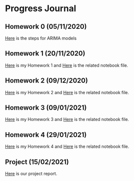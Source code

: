 # Progress Journal

## Homework 0 (05/11/2020)
[Here](files/example_homework_0.html) is the steps for ARIMA models


## Homework 1 (20/11/2020)
[Here](files/HW1/IE_360_HW1.html) is my Homework 1 and [Here](files/HW1/IE_360_HW1.ipynb) is the related notebook file.


## Homework 2 (09/12/2020)
[Here](files/HW2/IE360_HW2.html) is my Homework 2 and [Here](files/HW2/IE_360_HW2.ipynb) is the related notebook file.


## Homework 3 (09/01/2021)
[Here](files/HW3/IE360_HW3.html) is my Homework 3 and [Here](files/HW3/IE_360_HW3.ipynb) is the related notebook file.


## Homework 4 (29/01/2021)
[Here](files/HW4/IE360_HW4.html) is my Homework 4 and [Here](files/HW4/IE360_HW4.ipynb) is the related notebook file.


## Project (15/02/2021)
[Here](files/project/Project_Report.html) is our project report.

